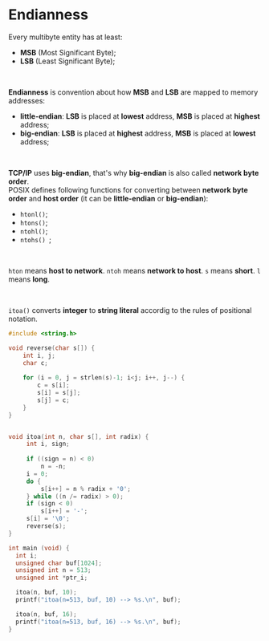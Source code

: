 # Endianness 
Every multibyte entity has at least:
- **MSB** (Most Significant Byte);
- **LSB** (Least Significant Byte);

<br>

**Endianness** is convention about how **MSB** and **LSB** are mapped to memory addresses:
- **little-endian**: **LSB** is placed at **lowest** address, **MSB** is placed at **highest** address;
- **big-endian**: **LSB** is placed at **highest** address, **MSB** is placed at **lowest** address;

<br>

**TCP/IP** uses **big-endian**, that's why **big-endian** is also called **network byte order**.<br>
POSIX defines following functions for converting between **network byte order** and **host order** (it can be **little-endian** or **big-endian**):
- `htonl()`;
- `htons()`;
- `ntohl()`;
- `ntohs() `;

<br>

`hton` means **host to network**.
`ntoh` means **network to host**.
`s` means **short**.
`l` means **long**.

<br>

`itoa()` converts **integer** to **string literal** accordig to the rules of positional notation.

```c
#include <string.h>

void reverse(char s[]) {
    int i, j;
    char c;
 
    for (i = 0, j = strlen(s)-1; i<j; i++, j--) {
        c = s[i];
        s[i] = s[j];
        s[j] = c;
    }
}


void itoa(int n, char s[], int radix) {
     int i, sign;
 
     if ((sign = n) < 0)
         n = -n;
     i = 0;
     do {
         s[i++] = n % radix + '0';
     } while ((n /= radix) > 0);
     if (sign < 0)
         s[i++] = '-';
     s[i] = '\0';
     reverse(s);
}

int main (void) {
  int i;
  unsigned char buf[1024];
  unsigned int n = 513;
  unsigned int *ptr_i;

  itoa(n, buf, 10);
  printf("itoa(n=513, buf, 10) --> %s.\n", buf);

  itoa(n, buf, 16);
  printf("itoa(n=513, buf, 16) --> %s.\n", buf);
}
```